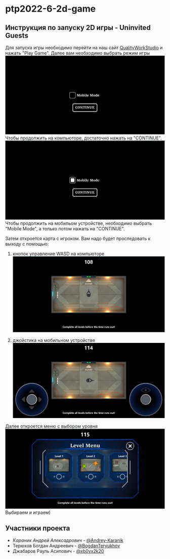 # ptp2022-6-2d-game

## Инструкция по запуску 2D игры - Uninvited Guests

Для запуска игры необходимо перейти на наш сайт [QualityWorkStudio](https://qualityworkstudio.ru "Перейти к сайту") и нажать "Play Game". Далее вам необходимо выбрать режим игры
![Выбор режима игры](readMeFiles/mode.png "Выбор режима игры")
Чтобы продолжить на компьюторе, достаточно нажать на "CONTINUE".
![Выбор режима игры](readMeFiles/mode2.png "Выбор режима игры")
Чтобы продолжить на мобильом устройстве, необходимо выбрать "Mobile Mode", а только потом нажать на "CONTINUE".

Затем откроется карта с игроком. Вам надо будет проследовать к выходу с помощью:
1. кнопок управление WASD на компьюторе ![Начало](readMeFiles/startMenu.png "Start")

2. джойстика на мобильном устройстве ![Начало](readMeFiles/startMenu2.png "Start")


Далее откроется меню с выбором уровня ![Уровни](readMeFiles/levelMenu.png "Levels")
Выбираем и играем)



## Участники проекта
* *Караник Андрей Алексадрович* - [@Andrey-Karanik](https://github.com/Andrey-Karanik "Перейти на GitHub Караника А.А")
* Терюхов Богдан Андреевич - [@BogdanTeryukhov](https://github.com/BogdanTeryukhov "Перейти на GitHub Терюхова Б.А")
* Джабаров Рауль Асипович - [@xb0yx2k20](https://github.com/xb0yx2k20 "Перейти на GitHub Джабарова Р.А")

